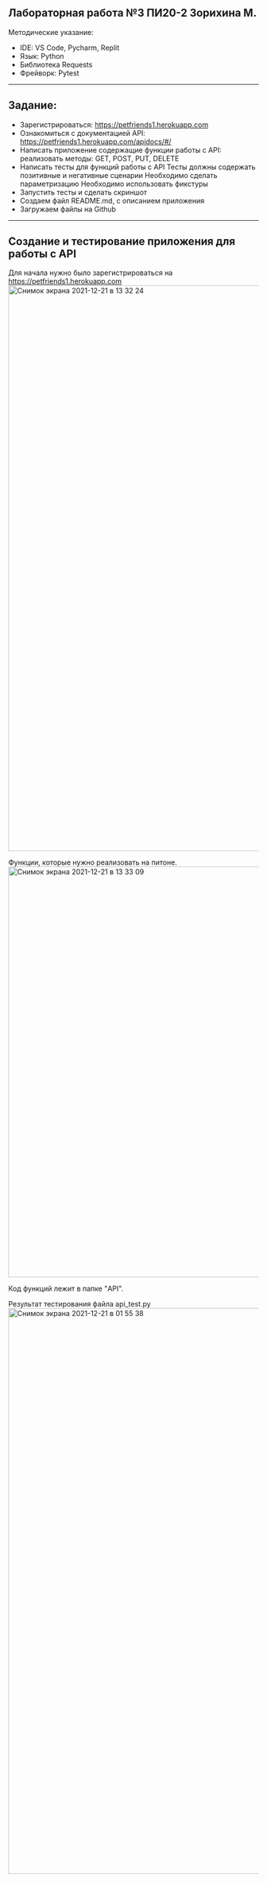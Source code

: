 Лабораторная работа №3 ПИ20-2 Зорихина М. 
----------
Методические указание:
 * IDE: VS Code, Pycharm, Replit
 * Язык: Python
 * Библиотека Requests
 * Фрейворк: Pytest

****
Задание:
---
* Зарегистрироваться: https://petfriends1.herokuapp.com
* Ознакомиться с документацией API: https://petfriends1.herokuapp.com/apidocs/#/
* Написать приложение содержащие функции работы с API:
        реализовать методы:
        GET, 
        POST, 
        PUT, 
        DELETE
* Написать тесты для функций работы с API
             Тесты должны содержать позитивные и негативные сценарии
             Необходимо сделать параметризацию
             Необходимо использовать фикстуры 
* Запустить  тесты и сделать скриншот
* Создаем файл README.md, с описанием приложения
* Загружаем файлы на Github

****
Создание и тестирование приложения для работы с API
-----
Для начала нужно было зарегистрироваться на https://petfriends1.herokuapp.com
<img width="1139" alt="Снимок экрана 2021-12-21 в 13 32 24" src="https://user-images.githubusercontent.com/90088355/146915362-4cb40368-7319-497d-8361-72401854f9f3.png">


Функции, которые нужно реализовать на питоне. 
<img width="827" alt="Снимок экрана 2021-12-21 в 13 33 09" src="https://user-images.githubusercontent.com/90088355/146915428-a57687d2-467a-49dd-8e71-6473a11fddd6.png">


Код функций лежит в папке "API". 



Результат тестирования файла api_test.py
<img width="1139" alt="Снимок экрана 2021-12-21 в 01 55 38" src="https://user-images.githubusercontent.com/90088355/146843504-ba49a9c7-9e8e-4e06-9eb2-d6142071211e.png">
